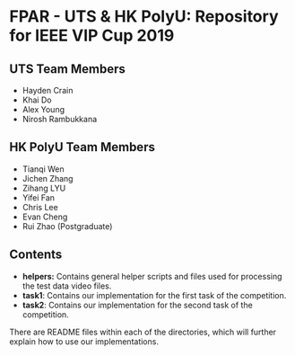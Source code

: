 # FPAR - UTS & HK PolyU: Repository for IEEE VIP Cup 2019
## UTS Team Members
- Hayden Crain
- Khai Do
- Alex Young
- Nirosh Rambukkana
## HK PolyU Team Members
- Tianqi Wen
- Jichen Zhang
- Zihang LYU
- Yifei Fan
- Chris Lee
- Evan Cheng
- Rui Zhao (Postgraduate)
## Contents
- **helpers:** Contains general helper scripts and files used for processing the test data video files.
- **task1**: Contains our implementation for the first task of the competition.
- **task2**: Contains our implementation for the second task of the competition.

There are README files within each of the directories, which will further explain how to use our implementations.
